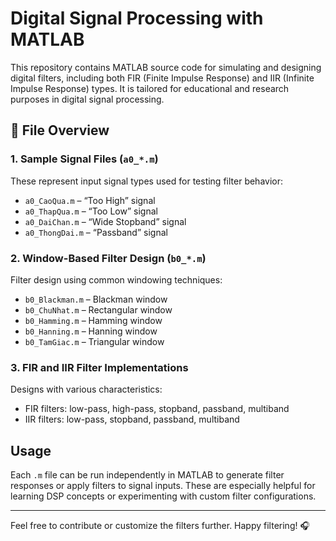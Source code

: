 # Digital Signal Processing with MATLAB

This repository contains MATLAB source code for simulating and designing digital filters, including both FIR (Finite Impulse Response) and IIR (Infinite Impulse Response) types. It is tailored for educational and research purposes in digital signal processing.

## 📁 File Overview

### 1. Sample Signal Files (`a0_*.m`)
These represent input signal types used for testing filter behavior:
- `a0_CaoQua.m` – “Too High” signal
- `a0_ThapQua.m` – “Too Low” signal
- `a0_DaiChan.m` – “Wide Stopband” signal
- `a0_ThongDai.m` – “Passband” signal

### 2. Window-Based Filter Design (`b0_*.m`)
Filter design using common windowing techniques:
- `b0_Blackman.m` – Blackman window
- `b0_ChuNhat.m` – Rectangular window
- `b0_Hamming.m` – Hamming window
- `b0_Hanning.m` – Hanning window
- `b0_TamGiac.m` – Triangular window

### 3. FIR and IIR Filter Implementations
Designs with various characteristics:
- FIR filters: low-pass, high-pass, stopband, passband, multiband
- IIR filters: low-pass, stopband, passband, multiband

## Usage
Each `.m` file can be run independently in MATLAB to generate filter responses or apply filters to signal inputs. These are especially helpful for learning DSP concepts or experimenting with custom filter configurations.

---

Feel free to contribute or customize the filters further. Happy filtering! 🎧
